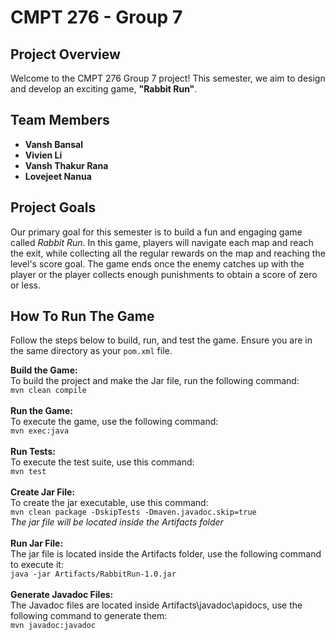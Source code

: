 # CMPT 276 - Group 7

## Project Overview
Welcome to the CMPT 276 Group 7 project! This semester, we aim to design and develop an exciting game, **"Rabbit Run"**.

## Team Members
- **Vansh Bansal**
- **Vivien Li**
- **Vansh Thakur Rana**
- **Lovejeet Nanua**

## Project Goals
Our primary goal for this semester is to build a fun and engaging game called *Rabbit Run*. In this game, players will navigate each map and reach the exit, while collecting all the regular rewards on the map and reaching the level's score goal. The game ends once the enemy catches up with the player or the player collects enough punishments to obtain a score of zero or less.

## How To Run The Game
Follow the steps below to build, run, and test the game. Ensure you are in the same directory as your `pom.xml` file.

**Build the Game:**\
To build the project and make the Jar file, run the following command:\
`mvn clean compile`\
<br />
**Run the Game:**\
To execute the game, use the following command:\
`mvn exec:java`\
<br />
**Run Tests:**\
To execute the test suite, use this command:\
`mvn test`\
<br />
**Create Jar File:**\
To create the jar executable, use this command:\
`mvn clean package -DskipTests -Dmaven.javadoc.skip=true`\
*The jar file will be located inside the Artifacts folder*
\
<br />
**Run Jar File:**\
The jar file is located inside the Artifacts folder, use the following command to execute it:\
`java -jar Artifacts/RabbitRun-1.0.jar`
\
<br />
**Generate Javadoc Files:**\
The Javadoc files are located inside Artifacts\javadoc\apidocs, use the following command to generate them:\
`mvn javadoc:javadoc`
